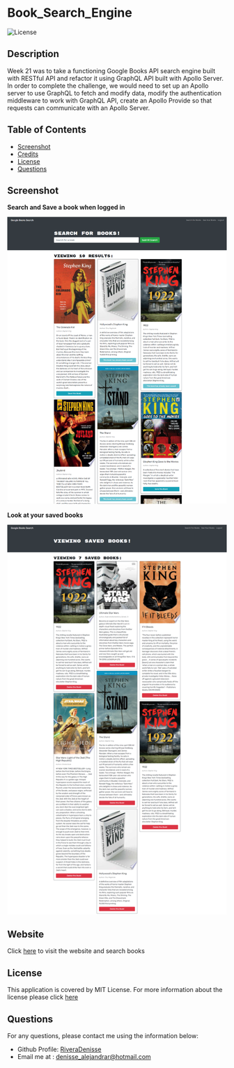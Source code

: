 # Book_Search_Engine

![License](https://img.shields.io/badge/License-MIT-orange.svg)

## Description

Week 21 was to take a functioning Google Books API search engine built with RESTful API and refactor it using GraphQL API built with Apollo Server. In order to complete the challenge, we would need to set up an Apollo server to use GraphQL to fetch and modify data, modify the authentication middleware to work with GraphQL API, create an Apollo Provide so that requests can communicate with an Apollo Server.

## Table of Contents

- [Screenshot](#screenshot)
- [Credits](#credits)
- [License](#license)
- [Questions](#questions)

## Screenshot

**Search and Save a book when logged in**

![screenshot](./Assets/searchbook.png)

**Look at your saved books**

![screenshot](./Assets/savedbooks.png)

## Website

Click [here](https://floating-anchorage-87073.herokuapp.com/) to visit the website and search books

## License

This application is covered by MIT License. For more information about the license please click [here](https://choosealicense.com/licenses/mit/)

## Questions

For any questions, please contact me using the information below:

- Github Profile: [RiveraDenisse](https://github.com/RiveraDenisse)
- Email me at : denisse_alejandrar@hotmail.com
